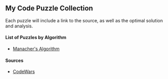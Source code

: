## My Code Puzzle Collection

Each puzzle will include a link to the source, as well as the optimal solution and analysis.

#### List of Puzzles by Algorithm
* [Manacher's Algorithm](/codewars/6-kyu/longest-palindrome.js) 

#### Sources
* [CodeWars](https://www.codewars.com)

